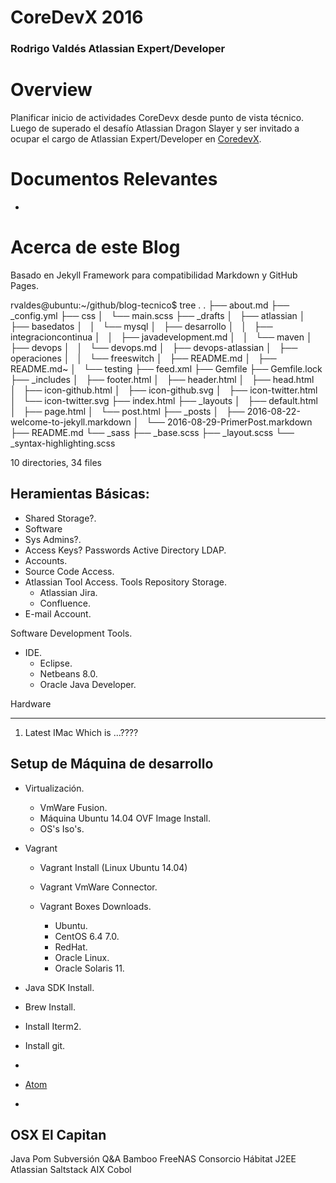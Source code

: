 # CoreDevX 2016 
### Rodrigo Valdés Atlassian Expert/Developer

# Overview

Planificar inicio de actividades CoreDevx desde punto de vista técnico. Luego de superado el 
desafío Atlassian Dragon Slayer y ser invitado a ocupar el cargo de Atlassian Expert/Developer
en [CoredevX](https://www.coredevx.com/site/).

# Documentos Relevantes 

- 

# Acerca de este Blog

Basado en Jekyll Framework para compatibilidad Markdown y GitHub Pages.


rvaldes@ubuntu:~/github/blog-tecnico$ tree .
.
├── about.md
├── _config.yml
├── css
│   └── main.scss
├── _drafts
│   ├── atlassian
│   ├── basedatos
│   │   └── mysql
│   ├── desarrollo
│   │   ├── integracioncontinua
│   │   ├── javadevelopment.md
│   │   └── maven
│   ├── devops
│   │   └── devops.md
│   ├── devops-atlassian
│   ├── operaciones
│   │   └── freeswitch
│   ├── README.md
│   ├── README.md~
│   └── testing
├── feed.xml
├── Gemfile
├── Gemfile.lock
├── _includes
│   ├── footer.html
│   ├── header.html
│   ├── head.html
│   ├── icon-github.html
│   ├── icon-github.svg
│   ├── icon-twitter.html
│   └── icon-twitter.svg
├── index.html
├── _layouts
│   ├── default.html
│   ├── page.html
│   └── post.html
├── _posts
│   ├── 2016-08-22-welcome-to-jekyll.markdown
│   └── 2016-08-29-PrimerPost.markdown
├── README.md
└── _sass
    ├── _base.scss
    ├── _layout.scss
    └── _syntax-highlighting.scss

10 directories, 34 files



## Heramientas Básicas:

- Shared Storage?.
- Software
- Sys Admins?.
- Access Keys? Passwords  Active Directory LDAP.
- Accounts.
- Source Code Access.
- Atlassian Tool Access. Tools Repository Storage.
  - Atlassian Jira.
  - Confluence.
- E-mail Account.

Software Development Tools.

- IDE.
  - Eclipse.
  - Netbeans 8.0.
  - Oracle Java Developer.


Hardware
___

1. Latest IMac Which is ...????

Setup de Máquina de desarrollo
---

* Virtualización.

  - VmWare Fusion.
  - Máquina Ubuntu 14.04 OVF Image Install.
  - OS's Iso's.

* Vagrant

  - Vagrant Install (Linux Ubuntu 14.04)
  - Vagrant VmWare Connector.
  - Vagrant Boxes Downloads.

    - Ubuntu.
    - CentOS 6.4 7.0.
    - RedHat.
    - Oracle Linux.
    - Oracle Solaris 11.

* Java SDK Install.
* Brew Install.
* Install Iterm2.
* Install git.
* 
* [Atom](https://atom.io/)
*

OSX El Capitan
---



Java
Pom
Subversión
Q&A
Bamboo
FreeNAS
Consorcio 
Hábitat
J2EE
Atlassian
Saltstack
AIX
Cobol

